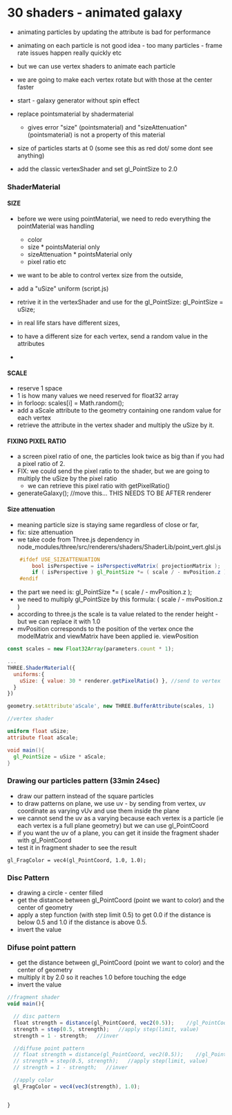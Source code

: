 # 30 shaders - animated galaxy

- animating particles by updating the attribute is bad for performance 
- animating on each particle is not good idea - too many particles - frame rate issues happen really quickly etc
- but we can use vertex shaders to animate each particle 
- we are going to make each vertex rotate but with those at the center faster

- start - galaxy generator without spin effect
- replace pointsmaterial by shadermaterial
  - gives error "size" (pointsmaterial) and "sizeAttenuation" (pointsmaterial) is not a property of this material
- size of particles starts at 0 (some see this as red dot/ some dont see anything)
- add the classic vertexShader and set gl_PointSize to 2.0  

### ShaderMaterial

#### SIZE
- before we were using pointMaterial, we need to redo everything the pointMaterial was handling
  - color
  - size * pointsMaterial only
  - sizeAttenuation * pointsMaterial only
  - pixel ratio etc

- we want to be able to control vertex size from the outside, 
- add a "uSize" uniform (script.js)
- retrive it in the vertexShader and use for the gl_PointSize: gl_PointSize = uSize;

- in real life stars have different sizes, 
- to have a different size for each vertex, send a random value in the attributes 
- 

#### SCALE
- reserve 1 space
- 1 is how many values we need reserved for float32 array
- in forloop: scales[i] = Math.random();
- add a aScale attribute to the geometry containing one random value for each vertex
- retrieve the attribute in the vertex shader and multiply the uSize by it.

#### FIXING PIXEL RATIO
- a screen pixel ratio of one, the particles look twice as big than if you had a pixel ratio of 2.
- FIX: we could send the pixel ratio to the shader, but we are going to multiply the uSize by the pixel ratio
  - we can retrieve this pixel ratio with getPixelRatio()
- generateGalaxy(); //move this... THIS NEEDS TO BE AFTER renderer 

#### Size attenuation
- meaning particle size is staying same regardless of close or far, 
- fix: size attenuation
- we take code from Three.js dependency in node_modules/three/src/renderers/shaders/ShaderLib/point_vert.glsl.js
```glsl
	#ifdef USE_SIZEATTENUATION
		bool isPerspective = isPerspectiveMatrix( projectionMatrix );
		if ( isPerspective ) gl_PointSize *= ( scale / - mvPosition.z );
	#endif
```
- the part we need is: gl_PointSize *= ( scale / - mvPosition.z );
- we need to multiply gl_PointSize by this formula:  ( scale / - mvPosition.z )
- according to three.js the scale is ta value related to the render height - but we can replace it with 1.0
- mvPosition corresponds to the position of the vertex once the modelMatrix and viewMatrix have been applied ie. viewPosition

```js
const scales = new Float32Array(parameters.count * 1);  

... 
THREE.ShaderMaterial({
  uniforms:{
    uSize: { value: 30 * renderer.getPixelRatio() }, //send to vertex
  }
})

geometry.setAttribute'aScale', new THREE.BufferAttribute(scales, 1)

```

```glsl
//vertex shader

uniform float uSize;
attribute float aScale;

void main(){
  gl_PointSize = uSize * aScale;
}

```

### Drawing our particles pattern (33min 24sec)

- draw our pattern instead of the square particles
- to draw patterns on plane, we use uv - by sending from vertex, uv coordinate as varying vUv and use them inside the plane
- we cannot send the uv as a varying because each vertex is a particle (ie each vertex is a full plane geometry) but we can use gl_PointCoord
- if you want the uv of a plane, you can get it inside the fragment shader with gl_PointCoord
- test it in fragment shader to see the result

```
gl_FragColor = vec4(gl_PointCoord, 1.0, 1.0);
```

### Disc Pattern
- drawing a circle - center filled
- get the distance between gl_PointCoord (point we want to color) and the center of geometry
- apply a step function (with step limit 0.5) to get 0.0 if the distance is below 0.5 and 1.0 if the distance is above 0.5.
- invert the value

### Difuse point pattern
- get the distance between gl_PointCoord (point we want to color) and the center of geometry
- multiply it by 2.0 so it reaches 1.0 before touching the edge
- invert the value

```js
//fragment shader
void main(){

  // disc pattern
  float strength = distance(gl_PointCoord, vec2(0.5));    //gl_PointCoord vs center point (0.5, 0.5), note: gl_PointCoord x,y would start at 0,0 but with the geometry layed ontop of it, the centerpoint of the circle geometry is x: 0.5, y: 0.5
  strength = step(0.5, strength);   //apply step(limit, value) 
  strength = 1 - strength;   //inver

  //diffuse point pattern
  // float strength = distance(gl_PointCoord, vec2(0.5));    //gl_PointCoord vs center point (0.5, 0.5), note: gl_PointCoord x,y would start at 0,0 but with the geometry layed ontop of it, the centerpoint of the circle geometry is x: 0.5, y: 0.5
  // strength = step(0.5, strength);   //apply step(limit, value) 
  // strength = 1 - strength;   //inver

  //apply color
  gl_FragColor = vec4(vec3(strength), 1.0);


}

```

